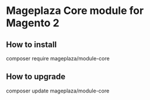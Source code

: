 # Mageplaza Core module for Magento 2

## How to install

composer require mageplaza/module-core


## How to upgrade

composer update mageplaza/module-core


